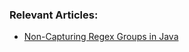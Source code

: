 ### Relevant Articles:

- [Non-Capturing Regex Groups in Java](https://www.baeldung.com/java-regex-non-capturing-groups)
